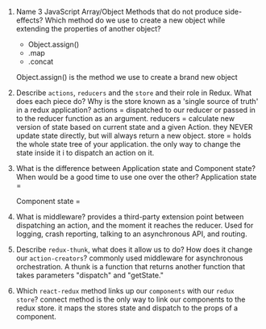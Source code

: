 1.  Name 3 JavaScript Array/Object Methods that do not produce side-effects? Which method do we use to create a new object while extending the properties of another object?
    - Object.assign()
    - .map
    - .concat

    Object.assign() is the method we use to create a brand new object 

1.  Describe `actions`, `reducers` and the `store` and their role in Redux. What does each piece do? Why is the store known as a 'single source of truth' in a redux application?
    actions = dispatched to our reducer or passed in to the reducer function as an argument.
    reducers = calculate new version of state based on current state and a given Action. they NEVER update state directly, but will always return a new object.
    store = holds the whole state tree of your application.  the only way to change the state inside it i to dispatch an action on it.

1.  What is the difference between Application state and Component state? When would be a good time to use one over the other?
    Application state = 

    Component state = 

1.  What is middleware?
    provides a third-party extension point between dispatching an action, and the moment it reaches the reducer.  Used for logging, crash reporting, talking to an asynchronous API, and routing.

1.  Describe `redux-thunk`, what does it allow us to do? How does it change our `action-creators`?
    commonly used middleware for asynchronous orchestration.  A thunk is a function that returns another function that takes parameters "dispatch" and "getState."

1.  Which `react-redux` method links up our `components` with our `redux store`?
    connect method is the only way to link our components to the redux store.  it maps the stores state and dispatch to the props of a component.